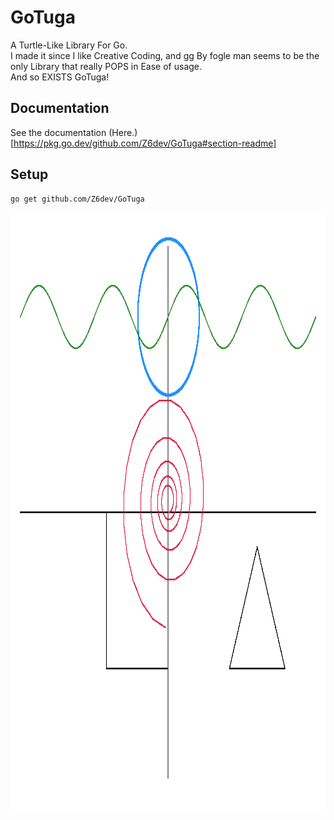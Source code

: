 # GoTuga
A Turtle-Like Library For Go.  
I made it since I like Creative Coding, and gg By fogle man seems to be the only Library that really POPS in Ease of usage.  
And so EXISTS GoTuga!

## Documentation
See the documentation (Here.)[https://pkg.go.dev/github.com/Z6dev/GoTuga#section-readme]  

## Setup
```bash
go get github.com/Z6dev/GoTuga
```

<img src="cmd/demo/gotuga_demo.png" alt="drawing" width="560" height="960"/>
